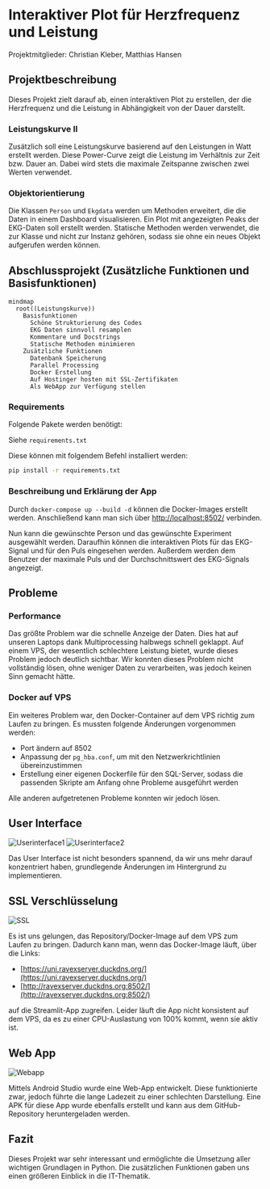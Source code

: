 
# Interaktiver Plot für Herzfrequenz und Leistung

Projektmitglieder: Christian Kleber, Matthias Hansen

## Projektbeschreibung

Dieses Projekt zielt darauf ab, einen interaktiven Plot zu erstellen, der die Herzfrequenz und die Leistung in Abhängigkeit von der Dauer darstellt. 

### Leistungskurve II

Zusätzlich soll eine Leistungskurve basierend auf den Leistungen in Watt erstellt werden. Diese Power-Curve zeigt die Leistung im Verhältnis zur Zeit bzw. Dauer an. Dabei wird stets die maximale Zeitspanne zwischen zwei Werten verwendet.

### Objektorientierung

Die Klassen `Person` und `Ekgdata` werden um Methoden erweitert, die die Daten in einem Dashboard visualisieren. Ein Plot mit angezeigten Peaks der EKG-Daten soll erstellt werden. Statische Methoden werden verwendet, die zur Klasse und nicht zur Instanz gehören, sodass sie ohne ein neues Objekt aufgerufen werden können.

## Abschlussprojekt (Zusätzliche Funktionen und Basisfunktionen)

```mermaid
mindmap
  root((Leistungskurve))
    Basisfunktionen
      Schöne Strukturierung des Codes
      EKG Daten sinnvoll resamplen
      Kommentare und Docstrings
      Statische Methoden minimieren
    Zusätzliche Funktionen
      Datenbank Speicherung
      Parallel Processing
      Docker Erstellung
      Auf Hostinger hosten mit SSL-Zertifikaten
      Als WebApp zur Verfügung stellen
```

### Requirements

Folgende Pakete werden benötigt:

Siehe `requirements.txt`

Diese können mit folgendem Befehl installiert werden:

```bash
pip install -r requirements.txt
```

### Beschreibung und Erklärung der App

Durch `docker-compose up --build -d` können die Docker-Images erstellt werden. Anschließend kann man sich über [http://localhost:8502/](http://localhost:8502/) verbinden.

Nun kann die gewünschte Person und das gewünschte Experiment ausgewählt werden. Daraufhin können die interaktiven Plots für das EKG-Signal und für den Puls eingesehen werden. Außerdem werden dem Benutzer der maximale Puls und der Durchschnittswert des EKG-Signals angezeigt.

## Probleme

### Performance

Das größte Problem war die schnelle Anzeige der Daten. Dies hat auf unseren Laptops dank Multiprocessing halbwegs schnell geklappt. Auf einem VPS, der wesentlich schlechtere Leistung bietet, wurde dieses Problem jedoch deutlich sichtbar. Wir konnten dieses Problem nicht vollständig lösen, ohne weniger Daten zu verarbeiten, was jedoch keinen Sinn gemacht hätte.

### Docker auf VPS

Ein weiteres Problem war, den Docker-Container auf dem VPS richtig zum Laufen zu bringen. Es mussten folgende Änderungen vorgenommen werden:

- Port ändern auf 8502
- Anpassung der `pg_hba.conf`, um mit den Netzwerkrichtlinien übereinzustimmen
- Erstellung einer eigenen Dockerfile für den SQL-Server, sodass die passenden Skripte am Anfang ohne Probleme ausgeführt werden

Alle anderen aufgetretenen Probleme konnten wir jedoch lösen.

## User Interface

![Userinterface1](data/ergebnisse/UI_1.png)
![Userinterface2](data/ergebnisse/UI_2.png)

Das User Interface ist nicht besonders spannend, da wir uns mehr darauf konzentriert haben, grundlegende Änderungen im Hintergrund zu implementieren.

## SSL Verschlüsselung

![SSL](data/ergebnisse/SSL.png)

Es ist uns gelungen, das Repository/Docker-Image auf dem VPS zum Laufen zu bringen. Dadurch kann man, wenn das Docker-Image läuft, über die Links:

- [https://uni.ravexserver.duckdns.org/](https://uni.ravexserver.duckdns.org/)
- [http://ravexserver.duckdns.org:8502/](http://ravexserver.duckdns.org:8502/)

auf die Streamlit-App zugreifen. Leider läuft die App nicht konsistent auf dem VPS, da es zu einer CPU-Auslastung von 100% kommt, wenn sie aktiv ist.

## Web App

![Webapp](data/ergebnisse/android_studio.png)

Mittels Android Studio wurde eine Web-App entwickelt. Diese funktionierte zwar, jedoch führte die lange Ladezeit zu einer schlechten Darstellung. Eine APK für diese App wurde ebenfalls erstellt und kann aus dem GitHub-Repository heruntergeladen werden.

## Fazit

Dieses Projekt war sehr interessant und ermöglichte die Umsetzung aller wichtigen Grundlagen in Python. Die zusätzlichen Funktionen gaben uns einen größeren Einblick in die IT-Thematik.